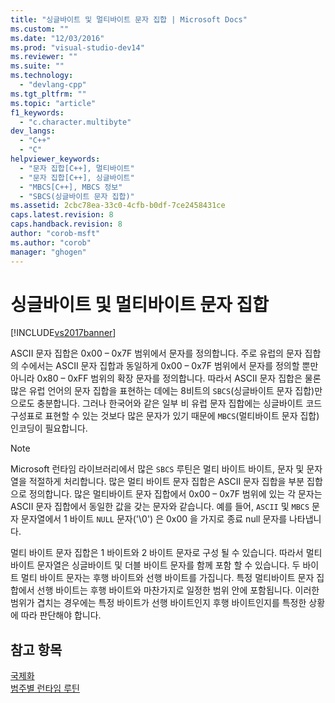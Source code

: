 ```yaml
---
title: "싱글바이트 및 멀티바이트 문자 집합 | Microsoft Docs"
ms.custom: ""
ms.date: "12/03/2016"
ms.prod: "visual-studio-dev14"
ms.reviewer: ""
ms.suite: ""
ms.technology: 
  - "devlang-cpp"
ms.tgt_pltfrm: ""
ms.topic: "article"
f1_keywords: 
  - "c.character.multibyte"
dev_langs: 
  - "C++"
  - "C"
helpviewer_keywords: 
  - "문자 집합[C++], 멀티바이트"
  - "문자 집합[C++], 싱글바이트"
  - "MBCS[C++], MBCS 정보"
  - "SBCS(싱글바이트 문자 집합)"
ms.assetid: 2cbc78ea-33c0-4cfb-b0df-7ce2458431ce
caps.latest.revision: 8
caps.handback.revision: 8
author: "corob-msft"
ms.author: "corob"
manager: "ghogen"
---
```

# 싱글바이트 및 멀티바이트 문자 집합
[!INCLUDE[vs2017banner](../assembler/inline/includes/vs2017banner.md)]

ASCII 문자 집합은 0x00 – 0x7F 범위에서 문자를 정의합니다.  주로 유럽의 문자 집합의 수에서는 ASCII 문자 집합과 동일하게 0x00 – 0x7F 범위에서 문자를 정의할 뿐만 아니라 0x80 – 0xFF 범위의 확장 문자를 정의합니다.  따라서 ASCII 문자 집합은 물론 많은 유럽 언어의 문자 집합을 표현하는 데에는 8비트의 `SBCS`\(싱글바이트 문자 집합\)만으로도 충분합니다.  그러나 한국어와 같은 일부 비 유럽 문자 집합에는 싱글바이트 코드 구성표로 표현할 수 있는 것보다 많은 문자가 있기 때문에 `MBCS`\(멀티바이트 문자 집합\) 인코딩이 필요합니다.  
  
> [!NOTE]
>  Microsoft 런타임 라이브러리에서 많은 `SBCS` 루틴은 멀티 바이트 바이트, 문자 및 문자열을 적절하게 처리합니다.  많은 멀티 바이트 문자 집합은 ASCII 문자 집합을 부분 집합으로 정의합니다.  많은 멀티바이트 문자 집합에서 0x00 – 0x7F 범위에 있는 각 문자는 ASCII 문자 집합에서 동일한 값을 갖는 문자와 같습니다.  예를 들어, `ASCII` 및 `MBCS` 문자 문자열에서 1 바이트 `NULL` 문자\('\\0'\) 은 0x00 을 가지로 종료 null 문자를 나타냅니다.  
  
 멀티 바이트 문자 집합은 1 바이트와 2 바이트 문자로 구성 될 수 있습니다.  따라서 멀티 바이트 문자열은 싱글바이트 및 더블 바이트 문자를 함께 포함 할 수 있습니다.  두 바이트 멀티 바이트 문자는 후행 바이트와 선행 바이트를 가집니다.  특정 멀티바이트 문자 집합에서 선행 바이트는 후행 바이트와 마찬가지로 일정한 범위 안에 포함됩니다.  이러한 범위가 겹치는 경우에는 특정 바이트가 선행 바이트인지 후행 바이트인지를 특정한 상황에 따라 판단해야 합니다.  
  
## 참고 항목  
 [국제화](../c-runtime-library/internationalization.md)   
 [범주별 런타임 루틴](../c-runtime-library/run-time-routines-by-category.md)
